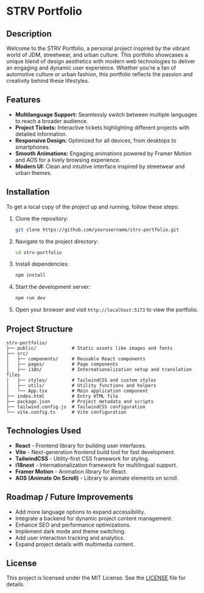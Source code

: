 # STRV Portfolio

## Description

Welcome to the STRV Portfolio, a personal project inspired by the vibrant world of JDM, streetwear, and urban culture. This portfolio showcases a unique blend of design aesthetics with modern web technologies to deliver an engaging and dynamic user experience. Whether you're a fan of automotive culture or urban fashion, this portfolio reflects the passion and creativity behind these lifestyles.

## Features

- **Multilanguage Support:** Seamlessly switch between multiple languages to reach a broader audience.
- **Project Tickets:** Interactive tickets highlighting different projects with detailed information.
- **Responsive Design:** Optimized for all devices, from desktops to smartphones.
- **Smooth Animations:** Engaging animations powered by Framer Motion and AOS for a lively browsing experience.
- **Modern UI:** Clean and intuitive interface inspired by streetwear and urban themes.

## Installation

To get a local copy of the project up and running, follow these steps:

1. Clone the repository:

   ```bash
   git clone https://github.com/yourusername/strv-portfolio.git
   ```

2. Navigate to the project directory:

   ```bash
   cd strv-portfolio
   ```

3. Install dependencies:

   ```bash
   npm install
   ```

4. Start the development server:

   ```bash
   npm run dev
   ```

5. Open your browser and visit `http://localhost:5173` to view the portfolio.

## Project Structure

```
strv-portfolio/
├── public/             # Static assets like images and fonts
├── src/
│   ├── components/     # Reusable React components
│   ├── pages/          # Page components
│   ├── i18n/           # Internationalization setup and translation files
│   ├── styles/         # TailwindCSS and custom styles
│   ├── utils/          # Utility functions and helpers
│   └── App.tsx         # Main application component
├── index.html          # Entry HTML file
├── package.json        # Project metadata and scripts
├── tailwind.config.js  # TailwindCSS configuration
└── vite.config.ts      # Vite configuration
```

## Technologies Used

- **React** - Frontend library for building user interfaces.
- **Vite** - Next-generation frontend build tool for fast development.
- **TailwindCSS** - Utility-first CSS framework for styling.
- **i18next** - Internationalization framework for multilingual support.
- **Framer Motion** - Animation library for React.
- **AOS (Animate On Scroll)** - Library to animate elements on scroll.

## Roadmap / Future Improvements

- Add more language options to expand accessibility.
- Integrate a backend for dynamic project content management.
- Enhance SEO and performance optimizations.
- Implement dark mode and theme switching.
- Add user interaction tracking and analytics.
- Expand project details with multimedia content.

## License

This project is licensed under the MIT License. See the [LICENSE](LICENSE) file for details.
